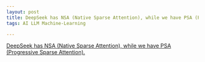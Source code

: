 ```yaml
---
layout: post
title: DeepSeek has NSA (Native Sparse Attention), while we have PSA (Progressive Sparse Attention)
tags: AI LLM Machine-Learning

---
```



 [DeepSeek has NSA (Native Sparse Attention), while we have PSA (Progressive Sparse Attention).](https://zhuanlan.zhihu.com/p/28475636063?utm_psn=1895961819992023976)

 

